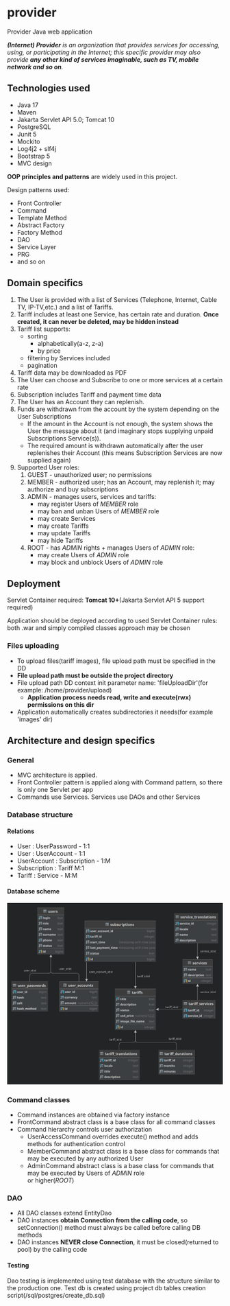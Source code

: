 # provider
Provider Java web application

_**(Internet) Provider** is an organization that provides services for accessing, using, or participating in the 
Internet; this specific provider may also provide **any other kind of services imaginable, such as TV, mobile network 
and so on**._

## Technologies used
* Java 17
* Maven
* Jakarta Servlet API 5.0; Tomcat 10
* PostgreSQL
* Junit 5
* Mockito
* Log4j2 + slf4j
* Bootstrap 5
* MVC design

**OOP principles and patterns** are widely used in this project.

Design patterns used:
* Front Controller
* Command
* Template Method
* Abstract Factory
* Factory Method
* DAO
* Service Layer
* PRG
* and so on

## Domain specifics

1. The User is provided with a list of Services (Telephone, Internet, Cable TV, IP-TV,etc.) and a list of Tariffs. 
2. Tariff includes at least one Service, has certain rate and duration. **Once created, it can never be deleted, 
may be hidden instead**
3. Tariff list supports:
   * sorting
     * alphabetically(a-z, z-a)
     * by price
   * filtering by Services included
   * pagination
4. Tariff data may be downloaded as PDF
5. The User can choose and Subscribe to one or more services at a certain rate
6. Subscription includes Tariff and payment time data
7. The User has an Account they can replenish. 
8. Funds are withdrawn from the account by the system depending on the User Subscriptions
   * If the amount in the Account is not enough, the system shows the User the message about it
   (and imaginary stops supplying unpaid Subscriptions Service(s)).
   * The required amount is withdrawn automatically after the user replenishes their Account
   (this means Subscription Services are now supplied again)
9. Supported User roles:
   1) GUEST - unauthorized user; no permissions
   2) MEMBER - authorized user; has an Account, may replenish it; may authorize and buy subscriptions
   3) ADMIN - manages users, services and tariffs:
      * may register Users of _MEMBER_ role
      * may ban and unban Users of _MEMBER_ role
      * may create Services
      * may create Tariffs
      * may update Tariffs
      * may hide Tariffs
   4) ROOT - has _ADMIN_ rights + manages Users of _ADMIN_ role:
      * may create Users of _ADMIN_ role
      * may block and unblock Users of _ADMIN_ role

## Deployment
Servlet Container required: **Tomcat 10+**(Jakarta Servlet API 5 support required)

Application should be deployed according to used Servlet Container rules: both .war and simply compiled classes 
approach may be chosen

### Files uploading
* To upload files(tariff images), file upload path must be specified in the DD
* **File upload path must be outside the project directory**
* File upload path DD context init parameter name: 'fileUploadDir'(for example: /home/provider/upload)
  * **Application process needs read, write and execute(rwx) permissions on this dir**
* Application automatically creates subdirectories it needs(for example 'images' dir)

## Architecture and design specifics
### General
* MVC architecture is applied.
* Front Controller pattern is applied along with Command pattern, so there is only one Servlet per app
* Commands use Services. Services use DAOs and other Services

### Database structure
#### Relations
* User : UserPassword - 1:1
* User : UserAccount - 1:1
* UserAccount : Subscription - 1:M
* Subscription : Tariff M:1
* Tariff : Service - M:M

#### Database scheme
![Database scheme](img/postgres_db_scheme.png)

### Command classes
* Command instances are obtained via factory instance
* FrontCommand abstract class is a base class for all command classes
* Command hierarchy controls user authorization
  * UserAccessCommand overrides execute() method and adds methods for authentication control
  * MemberCommand abstract class is a base class for commands that may be executed by any authorized User
  * AdminCommand abstract class is a base class for commands that may be executed by Users of _ADMIN_ role  
  or higher(_ROOT_)

### DAO
* All DAO classes extend EntityDao
* DAO instances **obtain Connection from the calling code**, so setConnection() method must always be called before 
calling DB methods
* DAO instances **NEVER close Connection**, it must be closed(returned to pool) by the calling code

#### Testing
Dao testing is implemented using test database with the structure similar to the production one.
Test db is created using project db tables creation script(/sql/postgres/create_db.sql)




